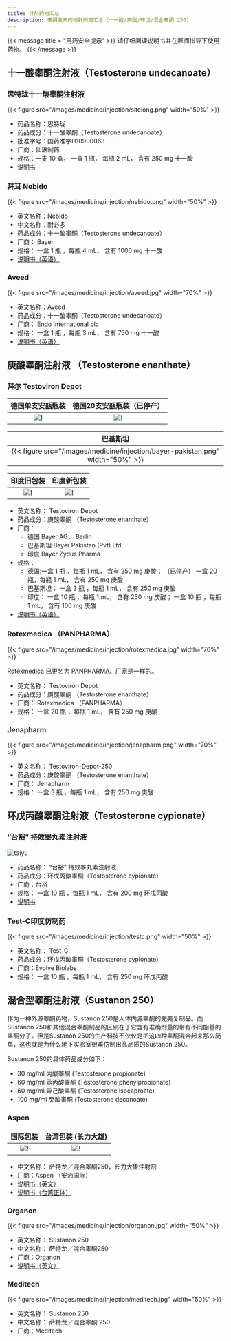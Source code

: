 ```yaml
---
title: 针剂药物汇总
description: 睾酮激素药物针剂篇汇总（十一酸/庚酸/环戊/混合睾酮 250)
---
```


{{< message title = "用药安全提示" >}}
请仔细阅读说明书并在医师指导下使用药物。
{{< /message >}}

## 十一酸睾酮注射液（Testosterone undecanoate）

### 思特珑十一酸睾酮注射液

{{< figure src="/images/medicine/injection/sitelong.png" width="50%" >}}

- 药品名称：思特珑
- 药品成分：十一酸睾酮（Testosterone undecanoate）
- 批准字号：国药准字H10900063
- 厂商：仙琚制药
- 规格：一支 10 盒， 一盒 1 瓶， 每瓶 2 mL， 含有 250 mg 十一酸
- [说明书](https://www.yixue.com/%E5%8D%81%E4%B8%80%E9%85%B8%E7%9D%BE%E9%85%AE%E6%B3%A8%E5%B0%84%E6%B6%B2)

### 拜耳 Nebido

{{< figure src="/images/medicine/injection/nebido.png" width="50%" >}}

- 英文名称：Nebido
- 中文名称：耐必多
- 药品成分：十一酸睾酮（Testosterone undecanoate）
- 厂商： Bayer
- 规格： 一盒 1 瓶 ，每瓶 4 mL， 含有 1000 mg 十一酸
- [说明书（英语）](https://www.bayer.com/sites/default/files/NEBIDO_EN_PI.pdf)

### Aveed

{{< figure src="/images/medicine/injection/aveed.jpg" width="70%" >}}

- 英文名称：Aveed
- 药品成分：十一酸睾酮（Testosterone undecanoate）
- 厂商： Endo International plc
- 规格： 一盒 1 瓶 ，每瓶 3 mL， 含有 750 mg 十一酸
- [说明书（英语）](https://www.accessdata.fda.gov/drugsatfda_docs/label/2018/AveedMedGuide.pdf)

## 庚酸睾酮注射液 （Testosterone enanthate）

### 拜尔 Testoviron Depot

|                  德国单支安瓿瓶装                  |              德国20支安瓿瓶装（已停产）               |
| :------------------------------------------------: | :---------------------------------------------------: |
| ![!](/images/medicine/injection/bayer-germany.png) | ![!](/images/medicine/injection/bayer-germany-20.png) |

|                      巴基斯坦                       |
| :-------------------------------------------------: |
| {{< figure src="/images/medicine/injection/bayer-pakistan.png" width="50%" >}} |


|                      印度旧包装                      |                      印度新包装                       |
| :--------------------------------------------------: | :---------------------------------------------------: |
| ![!](/images/medicine/injection/bayer-india-old.png) | ![!](/images/medicine/injection/bayer-india-new.jpeg) |

- 英文名称： Testoviron Depot
- 药品成分：庚酸睾酮 （Testosterone enanthate）
- 厂商：
  - 德国 Bayer AG， Berlin
  - 巴基斯坦 Bayer Pakistan (Pvt) Ltd.
  - 印度 Bayer Zydus Pharma
- 规格：
  - 德国:一盒 1 瓶 ，每瓶 1 mL， 含有 250 mg 庚酸； （已停产） 一盒 20 瓶，每瓶 1 mL， 含有 250 mg 庚酸
  - 巴基斯坦： 一盒 3 瓶 ，每瓶 1 mL， 含有 250 mg 庚酸
  - 印度： 一盒 10 瓶 ，每瓶 1 mL， 含有 250 mg 庚酸； 一盒 10 瓶 ，每瓶 1 mL， 含有 100 mg 庚酸
- [说明书（英语）](https://mohpublic.z6.web.core.windows.net/IsraelDrugs/Rishum_21_901047621.pdf)

### Rotexmedica （PANPHARMA）

{{< figure src="/images/medicine/injection/rotexmedica.jpg" width="70%" >}}

Rotexmedica 已更名为 PANPHARMA。厂家是一样的。

- 英文名称： Testoviron Depot
- 药品成分：庚酸睾酮 （Testosterone enanthate）
- 厂商： Rotexmedica （PANPHARMA）
- 规格： 一盒 20 瓶 ，每瓶 1 mL， 含有 250 mg 庚酸

### Jenapharm

{{< figure src="/images/medicine/injection/jenapharm.png" width="70%" >}}

- 英文名称： Testoviron-Depot-250
- 药品成分：庚酸睾酮 （Testosterone enanthate）
- 厂商： Jenapharm
- 规格： 一盒 3 瓶 ，每瓶 1 mL， 含有 250 mg 庚酸

## 环戊丙酸睾酮注射液（Testosterone cypionate）

### “台裕” 持效睪丸素注射液

![taiyu](/images/medicine/injection/taiyu.png)

- 药品名称： “台裕” 持效睪丸素注射液
- 药品成分：环戊丙酸睾酮（Testosterone cypionate）
- 厂商：台裕
- 规格： 一盒 10 瓶 ，每瓶 1 mL， 含有 200 mg 环戊丙酸
- [说明书](https://www.csh.org.tw/into/pharm/DESC/TEST.pdf)

### Test-C印度仿制药

{{< figure src="/images/medicine/injection/testc.png" width="50%" >}}

- 英文名称： Test-C
- 药品成分：环戊丙酸睾酮（Testosterone cypionate）
- 厂商：Evolve Biolabs
- 规格： 一盒 10 瓶 ，每瓶 1 mL， 含有 250 mg 环戊丙酸

## 混合型睾酮注射液（Sustanon 250）

作为一种外源睾酮药物，Sustanon 250是人体内源睾酮的完美复制品。而Sustanon 250和其他混合睾酮制品的区别在于它含有准确剂量的带有不同酯基的睾酮分子。但是Sustanon 250的生产科技不仅仅是把这四种睾酮混合起来那么简单，这也就是为什么地下实验室很难仿制出高品质的Sustanon 250。

Sustanon 250的具体药品成分如下：

- 30 mg/ml 丙酸睾酮 (Testosterone propionate)
- 60 mg/ml 苯丙酸睾酮 (Testosterone phenylpropionate)
- 60 mg/ml 异己酸睾酮 (Testosterone isocaproate)
- 100 mg/ml 癸酸睾酮 (Testosterone decanoate)

### Aspen

|                  国际包装                  |              台湾包装 (长力大雄)               |
| :----------------------------------------: | :--------------------------------------------: |
| ![!](/images/medicine/injection/aspen.png) | ![!](/images/medicine/injection/aspen-tw.png) |

- 中文名称： 萨特龙／混合睾酮250，长力大雄注射剂
- 厂商：Aspen （安沛国际）
- [说明书（英文）](https://www.medsafe.govt.nz/profs/datasheet/s/Sustanoninj.pdf)
- [说明书（台湾正体）](https://www.cth.org.tw/public/medi_news/1fbbda25ce158a504cef1296406308e6.pdf)

### Organon

{{< figure src="/images/medicine/injection/organon.jpg" width="50%" >}}

- 英文名称： Sustanon 250
- 中文名称： 萨特龙／混合睾酮250
- 厂商：Organon
- [说明书（英文）](https://medicarcp.com/website/pdf/pils/9434%20-%20en.pdf)

### Meditech

{{< figure src="/images/medicine/injection/meditech.jpg" width="50%" >}}

- 英文名称： Sustanon 250
- 中文名称： 萨特龙／混合睾酮 250
- 厂商：Meditech
